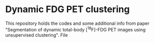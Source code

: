 # Dynamic FDG PET clustering
This repository holds the codes and some additional info from paper "Segmentation of dynamic total-body [$^{18}$F]-FDG PET images using unsupervised clustering". File 
